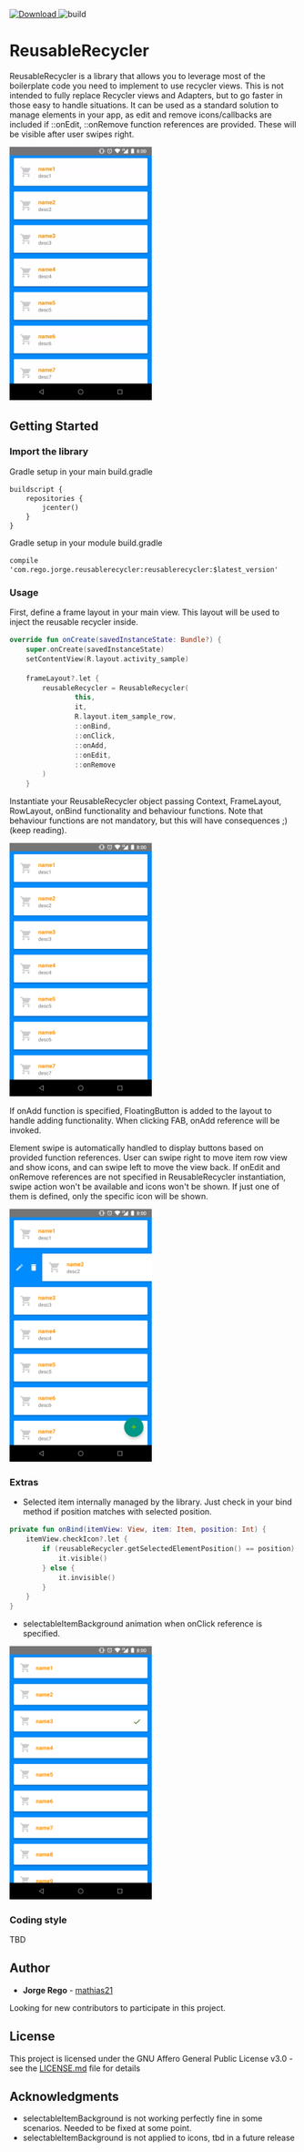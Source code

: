 [ ![Download](https://api.bintray.com/packages/mathias/maven/reusableRecycler/images/download.svg) ](https://bintray.com/mathias/maven/reusableRecycler/_latestVersion) <img src="https://travis-ci.com/mathias21/ReusableRecycler.svg?branch=master" alt="build">

# ReusableRecycler

ReusableRecycler is a library that allows you to leverage most of the boilerplate code you need to implement to use recycler views. This is not intended to fully replace Recycler views and Adapters, but to go faster in those easy to handle situations.
It can be used as a standard solution to manage elements in your app, as edit and remove icons/callbacks are included if ::onEdit, ::onRemove function references are provided. These will be visible after user swipes right.

<img src="lib/screenshots/video.gif" width="250">

## Getting Started

### Import the library

Gradle setup in your main build.gradle
```
buildscript {
    repositories {
        jcenter()
    }
}

```
Gradle setup in your module build.gradle
```
compile 'com.rego.jorge.reusablerecycler:reusablerecycler:$latest_version'
```

### Usage
First, define a frame layout in your main view. This layout will be used to inject the reusable recycler inside.

```kotlin
override fun onCreate(savedInstanceState: Bundle?) {
    super.onCreate(savedInstanceState)
    setContentView(R.layout.activity_sample)

    frameLayout?.let {
        reusableRecycler = ReusableRecycler(
                this,
                it,
                R.layout.item_sample_row,
                ::onBind,
                ::onClick,
                ::onAdd,
                ::onEdit,
                ::onRemove
        )
    }
```

Instantiate your ReusableRecycler object passing Context, FrameLayout, RowLayout, onBind functionality and behaviour functions. Note that behaviour functions are not mandatory, but this will have consequences ;) (keep reading).

<img src="lib/screenshots/sc4.png" width="250">

If onAdd function is specified, FloatingButton is added to the layout to handle adding functionality. When clicking FAB, onAdd reference will be invoked.

Element swipe is automatically handled to display buttons based on provided function references. User can swipe right to move item row view and show icons, and can swipe left to move the view back. If onEdit and onRemove references are not specified in ReusableRecycler instantiation, swipe action won't be available and icons won't be shown. If just one of them is defined, only the specific icon will be shown.

<img src="lib/screenshots/sc3.png" width="250">

### Extras

* Selected item internally managed by the library. Just check in your bind method if position matches with selected position.
```kotlin
private fun onBind(itemView: View, item: Item, position: Int) {
    itemView.checkIcon?.let {
        if (reusableRecycler.getSelectedElementPosition() == position) {
            it.visible()
        } else {
            it.invisible()
        }
    }
}
```
* selectableItemBackground animation when onClick reference is specified.

<img src="lib/screenshots/sc5.png" width="250">

### Coding style
TBD

## Author

* **Jorge Rego** - [mathias21](https://github.com/mathias21)

Looking for new contributors to participate in this project.

## License

This project is licensed under the GNU Affero General Public License v3.0 - see the [LICENSE.md](LICENSE.md) file for details

## Acknowledgments

* selectableItemBackground is not working perfectly fine in some scenarios. Needed to be fixed at some point.  
* selectableItemBackground is not applied to icons, tbd in a future release
